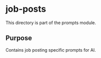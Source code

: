 # job-posts

This directory is part of the prompts module.

## Purpose

Contains job posting specific prompts for AI.

